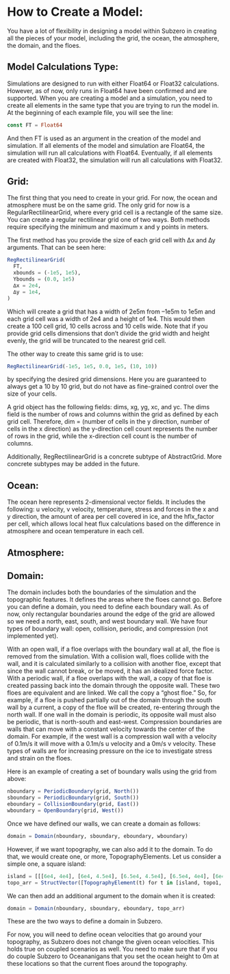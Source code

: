 # How to Create a Model: 

You have a lot of flexibility in designing a model within Subzero in creating all the pieces of your model, including the grid, the ocean, the atmosphere, the domain, and the floes.  

## Model Calculations Type: 

Simulations are designed to run with either Float64 or Float32 calculations. However, as of now, only runs in Float64 have been confirmed and are supported. When you are creating a model and a simulation, you need to create all elements in the same type that you are trying to run the model in. At the beginning of each example file, you will see the line: 

```julia 
const FT = Float64 
``` 

And then FT is used as an argument in the creation of the model and simulation. If all elements of the model and simulation are Float64, the simulation will run all calculations with Float64. Eventually, if all elements are created with Float32, the simulation will run all calculations with Float32. 

## Grid: 
The first thing that you need to create in your grid. For now, the ocean and atmosphere must be on the same grid. The only grid for now is a RegularRectilinearGrid, where every grid cell is a rectangle of the same size. You can create a regular rectilinear grid one of two ways. Both methods require specifying the minimum and maximum x and y points in meters. 

The first method has you provide the size of each grid cell with ∆x and ∆y arguments. That can be seen here: 

```julia 
RegRectilinearGrid( 
  FT, 
  xbounds = (-1e5, 1e5), 
  Ybounds = (0.0, 1e5) 
  ∆x = 2e4, 
  ∆y = 1e4, 
) 
``` 

Which will create a grid that has a width of 2e5m from –1e5m to 1e5m and each grid cell was a width of 2e4 and a height of 1e4. This would then create a 100 cell grid, 10 cells across and 10 cells wide. Note that if you provide grid cells dimensions that don’t divide the grid width and height evenly, the grid will be truncated to the nearest grid cell. 

The other way to create this same grid is to use: 

```julia 
RegRectilinearGrid(-1e5, 1e5, 0.0, 1e5, (10, 10)) 
``` 
by specifying the desired grid dimensions. Here you are guaranteed to always get a 10 by 10 grid, but do not have as fine-grained control over the size of your cells.  

A grid object has the following fields: dims, xg, yg, xc, and yc. The dims field is the number of rows and columns within the grid as defined by each grid cell. Therefore, dim = (number of cells in the y direction, number of cells in the x direction) as the y-direction cell count represents the number of rows in the grid, while the x-direction cell count is the number of columns. 

Additionally, RegRectilinearGrid is a concrete subtype of AbstractGrid. More concrete subtypes may be added in the future.  

## Ocean: 
The ocean here represents 2-dimensional vector fields. It includes the following: u velocity, v velocity, temperature, stress and forces in the x and y direction, the amount of area per cell covered in ice, and the hflx_factor per cell, which allows local heat flux calculations based on the difference in atmosphere and ocean temperature in each cell.  

## Atmosphere: 

## Domain: 
The domain includes both the boundaries of the simulation and the topographic features. It defines the areas where the floes cannot go. Before you can define a domain, you need to define each boundary wall. As of now, only rectangular boundaries around the edge of the grid are allowed so we need a north, east, south, and west boundary wall. We have four types of boundary wall: open, collision, periodic, and compression (not implemented yet).  

With an open wall, if a floe overlaps with the boundary wall at all, the floe is removed from the simulation. With a collision wall, floes collide with the wall, and it is calculated similarly to a collision with another floe, except that since the wall cannot break, or be moved, it has an idealized force factor. With a periodic wall, if a floe overlaps with the wall, a copy of that floe is created passing back into the domain through the opposite wall. These two floes are equivalent and are linked. We call the copy a “ghost floe.” So, for example, if a floe is pushed partially out of the domain through the south wall by a current, a copy of the floe will be created, re-entering through the north wall. If one wall in the domain is periodic, its opposite wall must also be periodic, that is north-south and east-west. Compression boundaries are walls that can move with a constant velocity towards the center of the domain. For example, if the west wall is a compression wall with a velocity of 0.1m/s it will move with a 0.1m/s u velocity and a 0m/s v velocity. These types of walls are for increasing pressure on the ice to investigate stress and strain on the floes.  

Here is an example of creating a set of boundary walls using the grid from above: 

```julia 
nboundary = PeriodicBoundary(grid, North()) 
sboundary = PeriodicBoundary(grid, South()) 
eboundary = CollisionBoundary(grid, East()) 
wboundary = OpenBoundary(grid, West()) 
``` 

Once we have defined our walls, we can create a domain as follows: 

```julia 
domain = Domain(nboundary, sboundary, eboundary, wboundary) 
``` 

However, if we want topography, we can also add it to the domain. To do that, we would create one, or more, TopographyElements. Let us consider a simple one, a square island: 

```julia 
island = [[[6e4, 4e4], [6e4, 4.5e4], [6.5e4, 4.5e4], [6.5e4, 4e4], [6e4, 4e4]]] 
topo_arr = StructVector([TopographyElement(t) for t in [island, topo1, topo2]]) 
``` 

We can then add an additional argument to the domain when it is created:  

```julia 
domain = Domain(nboundary, sboundary, eboundary, topo_arr) 
``` 

These are the two ways to define a domain in Subzero.  

For now, you will need to define ocean velocities that go around your topography, as Subzero does not change the given ocean velocities. This holds true on coupled scenarios as well. You need to make sure that if you do couple Subzero to Oceananigans that you set the ocean height to 0m at these locations so that the current floes around the topography. 
